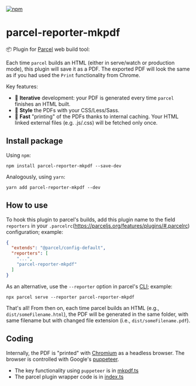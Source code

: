[![npm](https://img.shields.io/npm/v/parcel-reporter-mkpdf)](https://www.npmjs.com/package/parcel-reporter-mkpdf)

# parcel-reporter-mkpdf

📦 Plugin for [Parcel](https://parceljs.org) web build tool:

Each time `parcel` builds an HTML (either in serve/watch or production mode), this plugin will save it as a PDF.
The exported PDF will look the same as if you had used the `Print` functionality from Chrome.

Key features:

* 💫 **Iterative** development: your PDF is generated every time `parcel` finishes an HTML built.
* 🎨 **Style** the PDFs with your CSS/Less/Sass.
* 🚀 **Fast** "printing" of the PDFs thanks to internal caching. Your HTML linked external files (e.g. .js/.css) will be fetched only once.


## Install package

Using `npm`:

```shell
npm install parcel-reporter-mkpdf --save-dev
```

Analogously, using `yarn`:

```shell
yarn add parcel-reporter-mkpdf --dev
```


## How to use

To hook this plugin to parcel's builds, add this plugin name to the field `reporters` in your `.parcelrc`(https://parceljs.org/features/plugins/#.parcelrc) configuration; example:

```json
{
  "extends": "@parcel/config-default",
  "reporters": [
    "...",
    "parcel-reporter-mkpdf"
  ]
}
```

As an alternative, use the `--reporter` option in parcel's [CLI](https://parceljs.org/getting-started/migration/#cli); example:

```shell
npx parcel serve --reporter parcel-reporter-mkpdf
```

That's all! From then on, each time parcel builds an HTML (e.g., `dist/someFilename.html`), the PDF will be generated in the same folder, with same filename but with changed file extension (i.e., `dist/someFilename.pdf`).


## Coding

Internally, the PDF is "printed" with [Chromium](https://github.com/chromium/chromium) as a headless browser. The browser is controlled with Google's [puppeteer](https://github.com/puppeteer/puppeteer).

* The key functionality using `puppeteer` is in [mkpdf.ts](./workspaces/mkpdf/src/mkpdf.ts#L67)
* The parcel plugin wrapper code is in [index.ts](./src/index.ts#L35)
